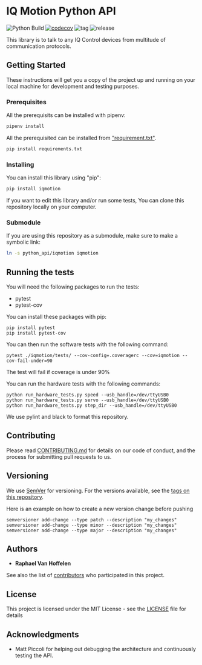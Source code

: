 # IQ Motion Python API

![Python Build](https://github.com/iq-motion-control/iq-module-communication-python/workflows/Python%20Build/badge.svg)
[![codecov](https://codecov.io/gh/iq-motion-control/iq-module-communication-python/branch/master/graph/badge.svg)](https://codecov.io/gh/iq-motion-control/iq-module-communication-python)
![tag](https://img.shields.io/github/v/tag/iq-motion-control/iq-module-communication-python)
![release](https://img.shields.io/github/release/iq-motion-control/iq-module-communication-python/all.svg)

This library is to talk to any IQ Control devices from multitude of communication protocols.

## Getting Started

These instructions will get you a copy of the project up and running on your local machine for development and testing purposes.

### Prerequisites

All the prerequisits can be installed with pipenv:

```bash
pipenv install
```

All the prerequisited can be installed from ["requirement.txt"](requirement.txt).

```bash
pip install requirements.txt
```

### Installing

You can install this library using "pip":

```bash
pip install iqmotion
```

If you want to edit this library and/or run some tests, You can clone this repository locally on your computer.

### Submodule

If you are using this repository as a submodule, make sure to make a symbolic link:

```bash
ln -s python_api/iqmotion iqmotion
```

## Running the tests

You will need the following packages to run the tests:

- pytest
- pytest-cov

You can install these packages with pip:

```shell
pip install pytest
pip install pytest-cov
```

You can then run the software tests with the following command:

```shell
pytest ./iqmotion/tests/ --cov-config=.coveragerc --cov=iqmotion --cov-fail-under=90
```

The test will fail if coverage is under 90%

You can run the hardware tests with the following commands:

```shell
python run_hardware_tests.py speed --usb_handle=/dev/ttyUSB0
python run_hardware_tests.py servo --usb_handle=/dev/ttyUSB0
python run_hardware_tests.py step_dir --usb_handle=/dev/ttyUSB0
```

We use pylint and black to format this repository.

## Contributing

Please read [CONTRIBUTING.md](https://github.com/iq-motion-control/iq-module-communication-python/blob/master/CONTRIBUTING.md) for details on our code of conduct, and the process for submitting pull requests to us.

## Versioning

We use [SemVer](http://semver.org/) for versioning. For the versions available, see the [tags on this repository](https://github.com/iq-motion-control/iq-module-communication-python/tags).

Here is an example on how to create a new version change before pushing

```shell
semversioner add-change --type patch --description "my_changes"
semversioner add-change --type minor --description "my_changes"
semversioner add-change --type major --description "my_changes"
```

## Authors

- **Raphael Van Hoffelen**

See also the list of [contributors](https://github.com/iq-motion-control/iq-module-communication-python/blob/master/contributors.md) who participated in this project.

## License

This project is licensed under the MIT License - see the [LICENSE](https://github.com/iq-motion-control/iq-module-communication-python/blob/master/LICENSE) file for details

## Acknowledgments

- Matt Piccoli for helping out debugging the architecture and continuously testing the API.

